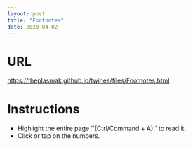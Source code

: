 ```yaml
---
layout: post
title: "Footnotes"
date: 2020-04-02
---
```

# URL
https://theplasmak.github.io/twines/files/Footnotes.html

# Instructions
- Highlight the entire page ''(Ctrl/Command + A)'' to read it.
- Click or tap on the numbers.
